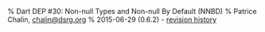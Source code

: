 % Dart DEP #30: Non-null Types and Non-null By Default (NNBD)
% Patrice Chalin, [chalin@dsrg.org](mailto:chalin@dsrg.org)
% 2015-06-29 (0.6.2) - [revision history](#revision-history)

